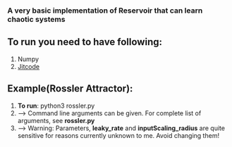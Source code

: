 ### A very basic implementation of Reservoir that can learn chaotic systems

## To run you need to have following:
1. Numpy 
2. [Jitcode](https://github.com/neurophysik/jitcode) 

## Example(Rossler Attractor): 

1. __To run__:  python3 rossler.py 
2. --> Command line arguments can be given. For complete list of arguments, see
**rossler.py**
3. --> Warning: Parameters, **leaky_rate** and **inputScaling_radius** are quite sensitive for reasons currently unknown to me. Avoid changing them! 
